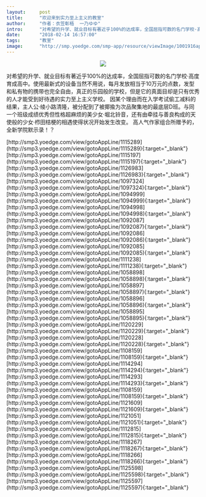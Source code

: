 ```yaml
---
layout:     post
title:      "欢迎来到实力至上主义的教室"
author:     "作者：衣笠彰梧  一乃ゆゆ"
intro:      "对希望的升学、就业目标有著近乎100%的达成率，全国屈指可数的名门学校·高度育成高中。使用最新式的设备当然不用说，每月发放相当于10万元的点数，发型和私有物的携带也完全自由，真正的乐园般的学校，但是它的真面目却是只有优秀的人才能受到好待遇的实力至上主义学校。 因某个理由而在入学考试偷工减料的结果，主人公·绫小路清隆，被分配到了被揶揄为次品聚集地的最底层D班。与同一个班级成绩优秀但性格超麻烦的美少女·堀北铃音，还有由牵挂与善良构成的天使般的少女·栉田桔梗的相遇使得状况开始发生改变。 高人气作家组合所赠予的，全新学院默示录！？"
date:       "2018-02-14 16:57:00"
tags:       "教室"
image:      "http://smp.yoedge.com/smp-app/resource/viewImage/1001916appline.png"
---
```

<div style="text-align: center">
<p><img src="http://smp.yoedge.com/smp-app/resource/viewImage/1001916appline.png"/></p>
</div>
<p class="post-meta">
<span>对希望的升学、就业目标有著近乎100%的达成率，全国屈指可数的名门学校·高度育成高中。使用最新式的设备当然不用说，每月发放相当于10万元的点数，发型和私有物的携带也完全自由，真正的乐园般的学校，但是它的真面目却是只有优秀的人才能受到好待遇的实力至上主义学校。 因某个理由而在入学考试偷工减料的结果，主人公·绫小路清隆，被分配到了被揶揄为次品聚集地的最底层D班。与同一个班级成绩优秀但性格超麻烦的美少女·堀北铃音，还有由牵挂与善良构成的天使般的少女·栉田桔梗的相遇使得状况开始发生改变。 高人气作家组合所赠予的，全新学院默示录！？</span>
</p>
[http://smp3.yoedge.com/view/gotoAppLine/1115289](http://smp3.yoedge.com/view/gotoAppLine/1115289){:target="_blank"}
[http://smp3.yoedge.com/view/gotoAppLine/1115197](http://smp3.yoedge.com/view/gotoAppLine/1115197){:target="_blank"}
[http://smp3.yoedge.com/view/gotoAppLine/1126983](http://smp3.yoedge.com/view/gotoAppLine/1126983){:target="_blank"}
[http://smp3.yoedge.com/view/gotoAppLine/1097324](http://smp3.yoedge.com/view/gotoAppLine/1097324){:target="_blank"}
[http://smp3.yoedge.com/view/gotoAppLine/1094999](http://smp3.yoedge.com/view/gotoAppLine/1094999){:target="_blank"}
[http://smp3.yoedge.com/view/gotoAppLine/1094998](http://smp3.yoedge.com/view/gotoAppLine/1094998){:target="_blank"}
[http://smp3.yoedge.com/view/gotoAppLine/1092087](http://smp3.yoedge.com/view/gotoAppLine/1092087){:target="_blank"}
[http://smp3.yoedge.com/view/gotoAppLine/1092086](http://smp3.yoedge.com/view/gotoAppLine/1092086){:target="_blank"}
[http://smp3.yoedge.com/view/gotoAppLine/1092085](http://smp3.yoedge.com/view/gotoAppLine/1092085){:target="_blank"}
[http://smp3.yoedge.com/view/gotoAppLine/1111238](http://smp3.yoedge.com/view/gotoAppLine/1111238){:target="_blank"}
[http://smp3.yoedge.com/view/gotoAppLine/1058898](http://smp3.yoedge.com/view/gotoAppLine/1058898){:target="_blank"}
[http://smp3.yoedge.com/view/gotoAppLine/1058897](http://smp3.yoedge.com/view/gotoAppLine/1058897){:target="_blank"}
[http://smp3.yoedge.com/view/gotoAppLine/1058896](http://smp3.yoedge.com/view/gotoAppLine/1058896){:target="_blank"}
[http://smp3.yoedge.com/view/gotoAppLine/1058895](http://smp3.yoedge.com/view/gotoAppLine/1058895){:target="_blank"}
[http://smp3.yoedge.com/view/gotoAppLine/1120229](http://smp3.yoedge.com/view/gotoAppLine/1120229){:target="_blank"}
[http://smp3.yoedge.com/view/gotoAppLine/1120228](http://smp3.yoedge.com/view/gotoAppLine/1120228){:target="_blank"}
[http://smp3.yoedge.com/view/gotoAppLine/1108159](http://smp3.yoedge.com/view/gotoAppLine/1108159){:target="_blank"}
[http://smp3.yoedge.com/view/gotoAppLine/1114294](http://smp3.yoedge.com/view/gotoAppLine/1114294){:target="_blank"}
[http://smp3.yoedge.com/view/gotoAppLine/1114293](http://smp3.yoedge.com/view/gotoAppLine/1114293){:target="_blank"}
[http://smp3.yoedge.com/view/gotoAppLine/1108159](http://smp3.yoedge.com/view/gotoAppLine/1108159){:target="_blank"}
[http://smp3.yoedge.com/view/gotoAppLine/1121609](http://smp3.yoedge.com/view/gotoAppLine/1121609){:target="_blank"}
[http://smp3.yoedge.com/view/gotoAppLine/1121051](http://smp3.yoedge.com/view/gotoAppLine/1121051){:target="_blank"}
[http://smp3.yoedge.com/view/gotoAppLine/1112815](http://smp3.yoedge.com/view/gotoAppLine/1112815){:target="_blank"}
[http://smp3.yoedge.com/view/gotoAppLine/1118267](http://smp3.yoedge.com/view/gotoAppLine/1118267){:target="_blank"}
[http://smp3.yoedge.com/view/gotoAppLine/1118266](http://smp3.yoedge.com/view/gotoAppLine/1118266){:target="_blank"}
[http://smp3.yoedge.com/view/gotoAppLine/1125598](http://smp3.yoedge.com/view/gotoAppLine/1125598){:target="_blank"}
[http://smp3.yoedge.com/view/gotoAppLine/1125597](http://smp3.yoedge.com/view/gotoAppLine/1125597){:target="_blank"}


